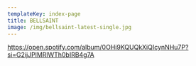 ```yaml
---
templateKey: index-page
title: BELLSAINT
image: /img/bellsaint-latest-single.jpg
---
```

https://open.spotify.com/album/0OHi9KQUQkXiQIcynNHu7P?si=G2ijJPlMRlWTh0bIRB4g7A
